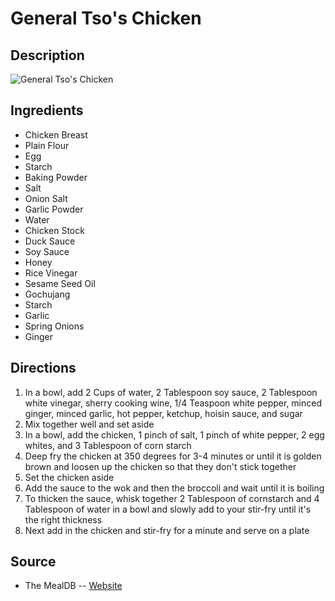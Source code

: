 # General Tso's Chicken

## Description
![General Tso's Chicken](https://www.themealdb.com/images/media/meals/1529444113.jpg "General Tso's Chicken")

## Ingredients
- Chicken Breast
- Plain Flour
- Egg
- Starch
- Baking Powder
- Salt
- Onion Salt
- Garlic Powder
- Water
- Chicken Stock
- Duck Sauce
- Soy Sauce
- Honey
- Rice Vinegar
- Sesame Seed Oil
- Gochujang
- Starch
- Garlic
- Spring Onions
- Ginger

## Directions
1. In a bowl, add 2 Cups of water, 2 Tablespoon soy sauce, 2 Tablespoon white vinegar, sherry cooking wine, 1/4 Teaspoon white pepper, minced ginger, minced garlic, hot pepper, ketchup, hoisin sauce, and sugar
2. Mix together well and set aside
3. In a bowl, add the chicken, 1 pinch of salt, 1 pinch of white pepper, 2 egg whites, and 3 Tablespoon of corn starch
4. Deep fry the chicken at 350 degrees for 3-4 minutes or until it is golden brown and loosen up the chicken so that they don't stick together
5. Set the chicken aside
6. Add the sauce to the wok and then the broccoli and wait until it is boiling
7. To thicken the sauce, whisk together 2 Tablespoon of cornstarch and 4 Tablespoon of water in a bowl and slowly add to your stir-fry until it's the right thickness
8. Next add in the chicken and stir-fry for a minute and serve on a plate

## Source

- The MealDB -- [Website](https://themealdb.com)
